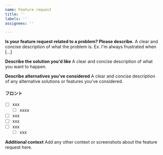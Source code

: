 ```yaml
---
name: Feature request
title: ''
labels: ''
assignees: ''

---
```


**Is your feature request related to a problem? Please describe.**
A clear and concise description of what the problem is. Ex. I'm always frustrated when [...]

**Describe the solution you'd like**
A clear and concise description of what you want to happen.

**Describe alternatives you've considered**
A clear and concise description of any alternative solutions or features you've considered.

#### フロント
- [ ] xxx
  - [ ] xxxx
- [ ] xxx
- [ ] xxx
- [ ] xxx
  - [ ] xxx

**Additional context**
Add any other context or screenshots about the feature request here.
